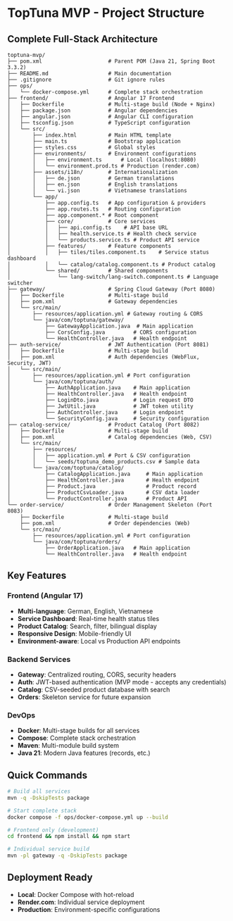 # TopTuna MVP - Project Structure

## Complete Full-Stack Architecture

```
toptuna-mvp/
├── pom.xml                     # Parent POM (Java 21, Spring Boot 3.3.2)
├── README.md                   # Main documentation
├── .gitignore                  # Git ignore rules
├── ops/
│   └── docker-compose.yml      # Complete stack orchestration
├── frontend/                   # Angular 17 Frontend
│   ├── Dockerfile              # Multi-stage build (Node + Nginx)
│   ├── package.json            # Angular dependencies
│   ├── angular.json            # Angular CLI configuration
│   ├── tsconfig.json           # TypeScript configuration
│   └── src/
│       ├── index.html          # Main HTML template
│       ├── main.ts             # Bootstrap application
│       ├── styles.css          # Global styles
│       ├── environments/       # Environment configurations
│       │   ├── environment.ts      # Local (localhost:8080)
│       │   └── environment.prod.ts # Production (render.com)
│       ├── assets/i18n/        # Internationalization
│       │   ├── de.json         # German translations
│       │   ├── en.json         # English translations
│       │   └── vi.json         # Vietnamese translations
│       └── app/
│           ├── app.config.ts   # App configuration & providers
│           ├── app.routes.ts   # Routing configuration
│           ├── app.component.* # Root component
│           ├── core/           # Core services
│           │   ├── api.config.ts    # API base URL
│           │   ├── health.service.ts # Health check service
│           │   └── products.service.ts # Product API service
│           ├── features/       # Feature components
│           │   ├── tiles/tiles.component.ts    # Service status dashboard
│           │   └── catalog/catalog.component.ts # Product catalog
│           └── shared/         # Shared components
│               └── lang-switch/lang-switch.component.ts # Language switcher
├── gateway/                    # Spring Cloud Gateway (Port 8080)
│   ├── Dockerfile              # Multi-stage build
│   ├── pom.xml                 # Gateway dependencies
│   └── src/main/
│       ├── resources/application.yml # Gateway routing & CORS
│       └── java/com/toptuna/gateway/
│           ├── GatewayApplication.java  # Main application
│           ├── CorsConfig.java         # CORS configuration
│           └── HealthController.java   # Health endpoint
├── auth-service/               # JWT Authentication (Port 8081)
│   ├── Dockerfile              # Multi-stage build
│   ├── pom.xml                 # Auth dependencies (WebFlux, Security, JWT)
│   └── src/main/
│       ├── resources/application.yml # Port configuration
│       └── java/com/toptuna/auth/
│           ├── AuthApplication.java    # Main application
│           ├── HealthController.java   # Health endpoint
│           ├── LoginDto.java           # Login request DTO
│           ├── JwtUtil.java            # JWT token utility
│           ├── AuthController.java     # Login endpoint
│           └── SecurityConfig.java     # Security configuration
├── catalog-service/            # Product Catalog (Port 8082)
│   ├── Dockerfile              # Multi-stage build
│   ├── pom.xml                 # Catalog dependencies (Web, CSV)
│   └── src/main/
│       ├── resources/
│       │   ├── application.yml # Port & CSV configuration
│       │   └── seeds/toptuna_demo_products.csv # Sample data
│       └── java/com/toptuna/catalog/
│           ├── CatalogApplication.java     # Main application
│           ├── HealthController.java       # Health endpoint
│           ├── Product.java                # Product record
│           ├── ProductCsvLoader.java       # CSV data loader
│           └── ProductController.java      # Product API
└── order-service/              # Order Management Skeleton (Port 8083)
    ├── Dockerfile              # Multi-stage build
    ├── pom.xml                 # Order dependencies (Web)
    └── src/main/
        ├── resources/application.yml # Port configuration
        └── java/com/toptuna/orders/
            ├── OrderApplication.java   # Main application
            └── HealthController.java   # Health endpoint
```

## Key Features

### Frontend (Angular 17)
- **Multi-language**: German, English, Vietnamese
- **Service Dashboard**: Real-time health status tiles
- **Product Catalog**: Search, filter, bilingual display
- **Responsive Design**: Mobile-friendly UI
- **Environment-aware**: Local vs Production API endpoints

### Backend Services
- **Gateway**: Centralized routing, CORS, security headers
- **Auth**: JWT-based authentication (MVP mode - accepts any credentials)
- **Catalog**: CSV-seeded product database with search
- **Orders**: Skeleton service for future expansion

### DevOps
- **Docker**: Multi-stage builds for all services
- **Compose**: Complete stack orchestration
- **Maven**: Multi-module build system
- **Java 21**: Modern Java features (records, etc.)

## Quick Commands

```bash
# Build all services
mvn -q -DskipTests package

# Start complete stack
docker compose -f ops/docker-compose.yml up --build

# Frontend only (development)
cd frontend && npm install && npm start

# Individual service build
mvn -pl gateway -q -DskipTests package
```

## Deployment Ready
- **Local**: Docker Compose with hot-reload
- **Render.com**: Individual service deployment
- **Production**: Environment-specific configurations
